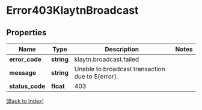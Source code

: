 # Error403KlaytnBroadcast

## Properties

Name | Type | Description | Notes
------------ | ------------- | ------------- | -------------
**error_code** | **string** | klaytn.broadcast.failed |
**message** | **string** | Unable to broadcast transaction due to ${error}. |
**status_code** | **float** | 403 |

[[Back to Index]](../index.md)
